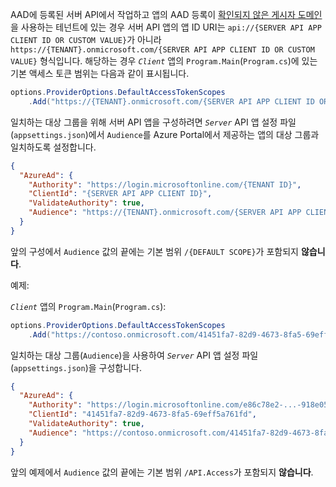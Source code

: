 AAD에 등록된 서버 API에서 작업하고 앱의 AAD 등록이 [확인되지 않은 게시자 도메인](/azure/active-directory/develop/howto-configure-publisher-domain)을 사용하는 테넌트에 있는 경우 서버 API 앱의 앱 ID URI는 `api://{SERVER API APP CLIENT ID OR CUSTOM VALUE}`가 아니라 `https://{TENANT}.onmicrosoft.com/{SERVER API APP CLIENT ID OR CUSTOM VALUE}` 형식입니다. 해당하는 경우 *`Client`* 앱의 `Program.Main`(`Program.cs`)에 있는 기본 액세스 토큰 범위는 다음과 같이 표시됩니다.

```csharp
options.ProviderOptions.DefaultAccessTokenScopes
    .Add("https://{TENANT}.onmicrosoft.com/{SERVER API APP CLIENT ID OR CUSTOM VALUE}/{DEFAULT SCOPE}");
```

일치하는 대상 그룹을 위해 서버 API 앱을 구성하려면 *`Server`* API 앱 설정 파일(`appsettings.json`)에서 `Audience`를 Azure Portal에서 제공하는 앱의 대상 그룹과 일치하도록 설정합니다.

```json
{
  "AzureAd": {
    "Authority": "https://login.microsoftonline.com/{TENANT ID}",
    "ClientId": "{SERVER API APP CLIENT ID}",
    "ValidateAuthority": true,
    "Audience": "https://{TENANT}.onmicrosoft.com/{SERVER API APP CLIENT ID OR CUSTOM VALUE}"
  }
}
```

앞의 구성에서 `Audience` 값의 끝에는 기본 범위 `/{DEFAULT SCOPE}`가 포함되지 **않습니다**.

예제:

*`Client`* 앱의 `Program.Main`(`Program.cs`):

```csharp
options.ProviderOptions.DefaultAccessTokenScopes
    .Add("https://contoso.onmicrosoft.com/41451fa7-82d9-4673-8fa5-69eff5a761fd/API.Access");
```

일치하는 대상 그룹(`Audience`)을 사용하여 *`Server`* API 앱 설정 파일(`appsettings.json`)을 구성합니다.

```json
{
  "AzureAd": {
    "Authority": "https://login.microsoftonline.com/e86c78e2-...-918e0565a45e",
    "ClientId": "41451fa7-82d9-4673-8fa5-69eff5a761fd",
    "ValidateAuthority": true,
    "Audience": "https://contoso.onmicrosoft.com/41451fa7-82d9-4673-8fa5-69eff5a761fd"
  }
}
```

앞의 예제에서 `Audience` 값의 끝에는 기본 범위 `/API.Access`가 포함되지 **않습니다**.
